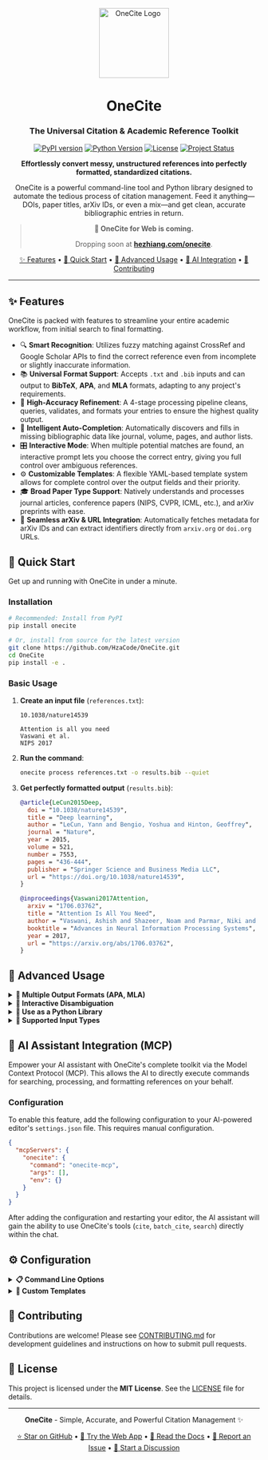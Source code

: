 <div align="center">

<!-- Logo -->
<p align="center">
  <img src="logo_.jpg" alt="OneCite Logo" width="140" />
</p>

# OneCite
### The Universal Citation & Academic Reference Toolkit

[![PyPI version](https://img.shields.io/pypi/v/onecite.svg)](https://pypi.org/project/onecite/)
[![Python Version](https://img.shields.io/badge/Python-3.7+-blue.svg)](https://www.python.org)
[![License](https://img.shields.io/badge/License-MIT-green.svg)](LICENSE)
[![Project Status](https://img.shields.io/badge/Status-Alpha-orange.svg)]()

**Effortlessly convert messy, unstructured references into perfectly formatted, standardized citations.**

OneCite is a powerful command-line tool and Python library designed to automate the tedious process of citation management. Feed it anything—DOIs, paper titles, arXiv IDs, or even a mix—and get clean, accurate bibliographic entries in return.

> **🚀 OneCite for Web is coming.**
>
> Dropping soon at **[hezhiang.com/onecite](http://hezhiang.com/onecite)**.

[✨ Features](#-features) • [🚀 Quick Start](#-quick-start) • [📖 Advanced Usage](#-advanced-usage) • [🤖 AI Integration](#-ai-assistant-integration-mcp) • [🤝 Contributing](#-contributing)

---

</div>

## ✨ Features

OneCite is packed with features to streamline your entire academic workflow, from initial search to final formatting.

- 🔍 **Smart Recognition**: Utilizes fuzzy matching against CrossRef and Google Scholar APIs to find the correct reference even from incomplete or slightly inaccurate information.
- 📚 **Universal Format Support**: Accepts `.txt` and `.bib` inputs and can output to **BibTeX**, **APA**, and **MLA** formats, adapting to any project's requirements.
- 🎯 **High-Accuracy Refinement**: A 4-stage processing pipeline cleans, queries, validates, and formats your entries to ensure the highest quality output.
- 🤖 **Intelligent Auto-Completion**: Automatically discovers and fills in missing bibliographic data like journal, volume, pages, and author lists.
- 🎛️ **Interactive Mode**: When multiple potential matches are found, an interactive prompt lets you choose the correct entry, giving you full control over ambiguous references.
- ⚙️ **Customizable Templates**: A flexible YAML-based template system allows for complete control over the output fields and their priority.
- 🎓 **Broad Paper Type Support**: Natively understands and processes journal articles, conference papers (NIPS, CVPR, ICML, etc.), and arXiv preprints with ease.
- 📄 **Seamless arXiv & URL Integration**: Automatically fetches metadata for arXiv IDs and can extract identifiers directly from `arxiv.org` or `doi.org` URLs.

## 🚀 Quick Start

Get up and running with OneCite in under a minute.

### Installation

```bash
# Recommended: Install from PyPI
pip install onecite

# Or, install from source for the latest version
git clone https://github.com/HzaCode/OneCite.git
cd OneCite
pip install -e .
```

### Basic Usage

1.  **Create an input file** (`references.txt`):

    ```text
    10.1038/nature14539

    Attention is all you need
    Vaswani et al.
    NIPS 2017
    ```

2.  **Run the command**:

    ```bash
    onecite process references.txt -o results.bib --quiet
    ```

3.  **Get perfectly formatted output** (`results.bib`):

    ```bibtex
    @article{LeCun2015Deep,
      doi = "10.1038/nature14539",
      title = "Deep learning",
      author = "LeCun, Yann and Bengio, Yoshua and Hinton, Geoffrey",
      journal = "Nature",
      year = 2015,
      volume = 521,
      number = 7553,
      pages = "436-444",
      publisher = "Springer Science and Business Media LLC",
      url = "https://doi.org/10.1038/nature14539",
    }

    @inproceedings{Vaswani2017Attention,
      arxiv = "1706.03762",
      title = "Attention Is All You Need",
      author = "Vaswani, Ashish and Shazeer, Noam and Parmar, Niki and Uszkoreit, Jakob and Jones, Llion and Gomez, Aidan N. and Kaiser, Lukasz and Polosukhin, Illia",
      booktitle = "Advances in Neural Information Processing Systems",
      year = 2017,
      url = "https://arxiv.org/abs/1706.03762",
    }
    ```

## 📖 Advanced Usage

<details>
<summary><strong>🎨 Multiple Output Formats (APA, MLA)</strong></summary>

```bash
# Generate APA formatted citations
onecite process refs.txt --output-format apa
# → LeCun, Y., Bengio, Y., & Hinton, G. (2015). Deep learning. Nature, 521(7553), 436-444.
# → Vaswani, A., Shazeer, N., Parmar, N., Uszkoreit, J., Jones, L., Gomez, A. N., ... & Polosukhin, I. (2017). Attention is all you need. In Advances in Neural Information Processing Systems.

# Generate MLA formatted citations
onecite process refs.txt --output-format mla
# → LeCun, Yann, Yoshua Bengio, and Geoffrey Hinton. "Deep Learning." Nature 521.7553 (2015): 436-444.
# → Vaswani, Ashish, et al. "Attention Is All You Need." Advances in Neural Information Processing Systems. 2017.
```
</details>

<details>
<summary><strong>🤖 Interactive Disambiguation</strong></summary>

For ambiguous entries, use the `--interactive` flag to ensure accuracy.

**Command**:
```bash
onecite process ambiguous.txt --interactive
```

**Example Interaction**:
```Found multiple possible matches for "Deep learning Hinton":
1. Deep learning
   Authors: LeCun, Yann; Bengio, Yoshua; Hinton, Geoffrey
   Journal: Nature
   Year: 2015
   Match Score: 92.5
   DOI: 10.1038/nature14539

2. Deep belief networks
   Authors: Hinton, Geoffrey E.
   Journal: Scholarpedia
   Year: 2009
   Match Score: 78.3
   DOI: 10.4249/scholarpedia.5947

Please select (1-2, 0=skip): 1
✅ Selected: Deep learning
```
</details>

<details>
<summary><strong>🐍 Use as a Python Library</strong></summary>

Integrate OneCite's processing power directly into your Python scripts.

```python
from onecite import process_references

# Define a callback for non-interactive selection (e.g., always choose the best match)
def auto_select_callback(candidates):
    return 0

result = process_references(
    input_content="Deep learning review\nLeCun, Bengio, Hinton\nNature 2015",
    input_type="txt",
    output_format="bibtex",
    interactive_callback=auto_select_callback
)

print(result['output_content'])
```
</details>

<details>
<summary><strong>📑 Supported Input Types</strong></summary>

OneCite is designed to be flexible and understands various common academic identifiers.

-   **DOI**: `10.1038/nature14539`
-   **Conference Papers**: `Attention is all you need, Vaswani et al., NIPS 2017`
-   **arXiv ID**: `1706.03762`
-   **URLs**: `https://arxiv.org/abs/1706.03762`

</details>


## 🤖 AI Assistant Integration (MCP)

Empower your AI assistant with OneCite's complete toolkit via the Model Context Protocol (MCP). This allows the AI to directly execute commands for searching, processing, and formatting references on your behalf.
### Configuration

To enable this feature, add the following configuration to your AI-powered editor's `settings.json` file. This requires manual configuration.

```json
{
  "mcpServers": {
    "onecite": {
      "command": "onecite-mcp",
      "args": [],
      "env": {}
    }
  }
}
```

After adding the configuration and restarting your editor, the AI assistant will gain the ability to use OneCite's tools (`cite`, `batch_cite`, `search`) directly within the chat.

## ⚙️ Configuration

<details>
<summary><strong>📋 Command Line Options</strong></summary>

| Option          | Description                               | Default                |
| --------------- | ----------------------------------------- | ---------------------- |
| `--input-type`  | Input format (`txt`, `bib`)               | `txt`                  |
| `--output-format` | Output format (`bibtex`, `apa`, `mla`)    | `bibtex`               |
| `--template`    | Specify a custom template YAML to use     | `journal_article_full` |
| `--interactive` | Enable interactive mode for disambiguation| `False`                |
| `--quiet`       | Suppress verbose logging                  | `False`                |
| `--output`, `-o`| Path to the output file                   | `stdout`               |
</details>

<details>
<summary><strong>🎨 Custom Templates</strong></summary>

Define custom output formats using a simple YAML template.

**Example `my_template.yaml`**:
```yaml
name: my_template
entry_type: "@article"
fields:
  - name: author
    required: true
  - name: title
    required: true
  - name: journal
    required: true
  - name: year
    required: true
  - name: doi
    required: false
    source_priority: [crossref_api]
```

**Usage**:
```bash
onecite process refs.txt --template my_template.yaml
```
</details>

## 🤝 Contributing

Contributions are welcome! Please see [CONTRIBUTING.md](CONTRIBUTING.md) for development guidelines and instructions on how to submit pull requests.

## 📄 License

This project is licensed under the **MIT License**. See the [LICENSE](LICENSE) file for details.

---
<div align="center">

**OneCite** - Simple, Accurate, and Powerful Citation Management ✨

[⭐ Star on GitHub](https://github.com/HzaCode/OneCite) • [🚀 Try the Web App](http://hezhiang.com/onecite) • [📖 Read the Docs](https://onecite.readthedocs.io) • [🐛 Report an Issue](https://github.com/HzaCode/OneCite/issues) • [💬 Start a Discussion](https://github.com/HzaCode/OneCite/discussions)

</div>
